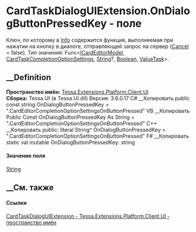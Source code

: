 # CardTaskDialogUIExtension.OnDialogButtonPressedKey - поле
Ключ, по которому в [Info](P_Tessa_UI_Cards_ICardEditorModel_Info.htm)
содержится функция, выполняемая при нажатии на кнопку в диалоге, отправляющей
запрос на сервер ([Cancel](P_Tessa_Cards_CardTaskDialogButtonInfo_Cancel.htm)
= false). Тип значения:
Func<[ICardEditorModel](T_Tessa_UI_Cards_ICardEditorModel.htm),
[CardTaskCompletionOptionSettings](T_Tessa_Cards_CardTaskCompletionOptionSettings.htm),
[String](https://learn.microsoft.com/dotnet/api/system.string)?,
[Boolean](https://learn.microsoft.com/dotnet/api/system.boolean),
[ValueTask](https://learn.microsoft.com/dotnet/api/system.threading.tasks.valuetask)>.
## __Definition
 **Пространство имён:**
[Tessa.Extensions.Platform.Client.UI](N_Tessa_Extensions_Platform_Client_UI.htm)  
 **Сборка:** Tessa.UI (в Tessa.UI.dll) Версия: 3.6.0.17
C# __Копировать
     public const string OnDialogButtonPressedKey = ".CardEditorCompletionOptionSettingsOnButtonPressed"
VB __Копировать
     Public Const OnDialogButtonPressedKey As String = ".CardEditorCompletionOptionSettingsOnButtonPressed"
C++ __Копировать
     public:
    literal String^ OnDialogButtonPressedKey = ".CardEditorCompletionOptionSettingsOnButtonPressed"
F# __Копировать
     static val mutable OnDialogButtonPressedKey: string
#### Значение поля
[String](https://learn.microsoft.com/dotnet/api/system.string)
##  __См. также
#### Ссылки
[CardTaskDialogUIExtension -
](T_Tessa_Extensions_Platform_Client_UI_CardTaskDialogUIExtension.htm)
[Tessa.Extensions.Platform.Client.UI - пространство
имён](N_Tessa_Extensions_Platform_Client_UI.htm)
